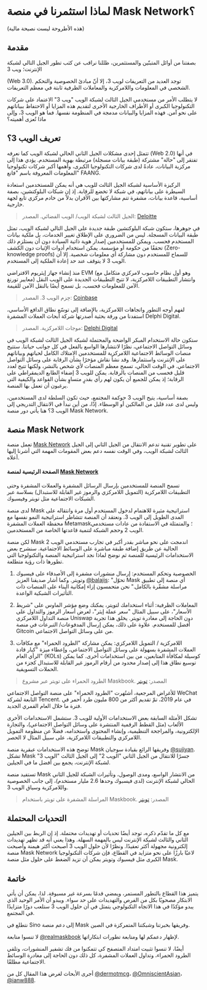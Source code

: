 # لماذا استثمرنا في منصة Mask Network؟

(هذه الأطروحة ليست نصيحة مالية)

## مقدمة

بصفتنا من أوائل المتبنّين والمستثمرين، ظللنا نراقب عن كثب تطور الجيل التالي لشبكة الإنترنت؛ ويب 3

(Web 3.0). توجد العديد من التعريفات لويب 3، إلا أنّ مبادئ الخصوصية والتحكم الشخصي في المعلومات واللامركزية والمعاملات الظرفية ثابتة في معظم التعريفات.

لا يتطلب الأمر من مستخدمي الجيل الثالث لشبكة الويب \"ويب 3\" الاعتماد على شركات التكنولوجيا الكبرى أو الأطراف الخارجية الأخرى لتقديم هذه المزايا أو الاحتفاظ ببياناتهم على نحو آمن. فهذه المزايا والبيانات مدمجة في المنظومة نفسها. فما هو الويب 3، وإلى ماذا تُعزى أهميته؟

## تعريف الويب 3؟

تتمثل إحدى مشكلات الجيل الثاني الحالي لشبكة الويب كما نعرفه (Web 2.0) في أنها تفتقر إلى \"حالة\" مشتركة (طبقة بيانات مسجلة) مرتبطة بهوية المستخدم. يؤدي هذا إلى مركزية البيانات، عادةً لدى شركات التكنولوجيا الكبرى، وأهمها أكبر شركات تكنولوجيا المعلومات المعروفة باسم \"فانع\" FAANG.

الركيزة الأساسية لشبكة الجيل الثالث للويب هي أنه يمكن للمستخدمين استعادة السيطرة على بياناتهم، في شبكة لا تخضع للرقابة. إذ إن شبكات البلوكتشين، بصفة أساسية، قاعدة بيانات، مشفرة تتم مشاركتها بين الأقران بدلاً من خادم مركزي تابع لجهة خارجية.

> الجيل الثالث لشبكة الويب/ الويب الفضائي. المصدر: [Deloitte](https://www2.deloitte.com/us/en/insights/topics/digital-transformation/web-3-0-technologies-in-business.html)

في جوهرها، ستكون شبكة البلوكتشين طبقة جديدة على الجيل التالي لشبكة الويب، تمثل طبقة البيانات المسجلة. ليس من الضروري على الإطلاق تغيير الخدمات، بل ملكية بيانات المستخدم فحسب. ويمكن للمستخدمين إصدار هوية ذاتية السيادة دون أن يستلزم ذلك تحققًا من حكومة أو مؤسسة. يمكن استخدام أدوات الإثبات دون الكشف (Zero-knowledge proofs) للسماح للمستخدم دون مشاركة أي معلومات شخصية. إلا أن الويب 3 لا يتوقف عند حد إعادة الملكية إلى المستخدم.

منذ إنشاء جهاز إيثريوم الافتراضي EVM (وهو أول نظام حاسوب لامركزي متكامل مع معايير تورنغ) وانتشار التطبيقات اللامركزية، لا تتيح التطبيقات الجديدة على الويب النقل الآمن للمعلومات فحسب، بل تسمح أيضًا بالنقل الآمن للقيمة.

> حِزم الويب 3. المصدر: [Coinbase](https://blog.coinbase.com/understanding-web-3-a-user-controlled-internet-a39c21cf83f3)

لفهم أوجه التطور واتجاهات اللامركزية، بالإضافة إلى توسّع نطاق الدافع الأساسي، استفدنا من ورقة بحثية أصدرتها شركة أبحاث العملات المشفرة Delphi Digital.

> موجات اللامركزية. المصدر: [Delphi Digital](https://www.delphidigital.io/reports/web3-0-the-decentralized-internet/)

ستكون حالة الاستخدام المبكر الواضحة والمحتملة لشبكة الجيل الثالث لشبكة الويب في وسائل التواصل الاجتماعي، نظرًا لانتشارها الواسع بالفعل في كل جوانب حياتنا. ستتيح منصات الوسائط الاجتماعية اللامركزية للمستخدمين الامتلاك الكامل لحياتهم وبياناتهم على الإنترنت واستثمارها. وقد نشأ نقاش مؤخرًا بشأن الرقابة على وسائل التواصل الاجتماعي. في الوقت الحالي، تسمح معظم المنصات لأي شخص بالنشر، ولكنها تتيح لعدد قليل فحسب من المنصات بالرقابة. يمكن للويب 3 إضفاء الطابع الديمقراطي على الرقابة؛ إذ يمكن للجميع أن يكون لهم رأي بقدرٍ متساوٍ بشأن القواعد والكيفية التي يرغبون أن تعمل بها المنصة.

بصفة أساسية، يتيح الويب 3 حوكمة المجتمع، حيث تكون السلطة لدى المستخدمين، وليس لدى عدد قليل من المالكين أو الوسطاء. إذًا، من أين نبدأ في الانتقال التدريجي إلى الويب 3؟ هنا يأتي دور منصة Mask Network.

## منصة Mask Network

تعمل منصة [Mask Network](https://mask.io/) على تطوير تقنية تدعم الانتقال من الجيل الثاني إلى الجيل الثالث لشبكة الويب، وفي الوقت نفسه دعم بعض المقومات المهمة التي أشرنا إليها أعلاه.

#### الصفحة الرئيسية لمنصة [Mask Network](https://mask.io/)

تسمح المنصة للمستخدمين بإرسال الرسائل المشفرة والعملات المشفرة وحتى التطبيقات اللامركزية (التمويل اللامركزي والرموز غير القابلة للاستبدال) بسلاسة عبر الشبكات الاجتماعية مثل تويتر وفيسبوك.

لدى منصة Mask استراتيجية مثيرة للاهتمام لدخول المستخدم أول مرة وانتقاله على المدى الطويل إلى الويب 3. ونعتقد أن المنصة تتشاطر استراتيجية النمو نفسها مع محفظة العملات المشفرة Metamask؛ والمتمثلة في الاستفادة من عادات مستخدمي الويب 2 وحجم الشبكة لتنمية قاعدتها الخاصة من المستخدمين.

لكن منصة Mask اندمجت على نحو مباشر بقدر أكبر في تجارب مستخدمي الويب 2 الحالية عن طريق إضافة طبقة مباشرة على الوسائط الاجتماعية. سنشرح بعض الاستخدامات الرئيسية للمنصة ثم نوضح لماذا نجد استراتيجية المنصة والتكنولوجيا التي تطورها ذات رؤية متطلعة.

1. الخصوصية وتحكم المستخدم: إرسال منشورات مشفرة إلى الأصدقاء على فيسبوك
وتويتر. وكما أشار صديقنا العزيز [@balajis](https://twitter.com/balajis): \"تحوّل Mask أي منصة إلى تطبيق مراسلة مشفّرة بالكامل.\" نحن متحمسون إزاء إمكانية البناء على المنصات ذات التأثيرات الشبكية الواعدة.

2. المعاملات الظرفية: أثناء استخدامك لتويتر، يمكنك وضع مؤشر الماوس على \"شريط الأسعار\"، على سبيل المثال \"سعر عملة إيثر\"، لعرض أسعار الرموز والتداول على منصة التداول اللامركزي Uniswap دون الحاجة إلى مغادرة تويتر. يخلق هذا تجربة أفضل للمستخدم. علاوة على ذلك، يمكن إرسال المدفوعات/ التبرعات في منصة Gitcoin من على وسائل التواصل الاجتماعي.

3. اللامركزية / التمويل اللامركزي: يمكن مشاركة \"الطرود الحمراء\" مع مكافآت العملات المشفرة بسهولة على وسائل التواصل الاجتماعي، وإعطاء ميزة \"كبار قادة الرأي العام\" (KOLs) كوسيلة لمكافأة المتابعين، من بين استخدامات أخرى. كما يمكن توسيع نطاق هذا إلى إصدار محدود من أرقام الرموز غير القابلة للاستبدال كجزء من الحملات التسويقية.

> الطرود الحمراء على تويتر عبر مشروع Maskbook. المصدر: [تويتر](https://twitter.com/realmaskbook/status/1311710481149689862)

للأغراض المرجعية، أشتُهرت \"الطرود الحمراء\" على منصة التواصل الاجتماعي WeChat التابعة لشركة Tencent. في عام 2019، تمّ تقديم أكثر من 800 مليون طرد أحمر في فترة ما خلال العام القمري الجديد.

تشكل الأمثلة السابقة بعض الاستخدامات الأولية للويب 3. ستشمل الاستخدامات الأخرى الألعاب (مثل القطط الرقمية المنتشرة على وسائل التواصل الاجتماعي)، والتجارة الإلكترونية، والمراجحة التنظيمية، وإنشاء المحتوى واستخدامه، فضلاً عن منظومة التمويل اللامركزي والتطبيقات اللامركزية، على سبيل المثال لا الحصر.

توضح هذه الاستخدامات عبقرية منصة Mask وفريقها الرائع بقيادة سوجيان [@sujiyan](https://twitter.com/sujiyan). تشكل Mask جسرًا للانتقال من الجيل الثاني \"الويب 2\" إلى الجيل الثالث \"الويب 3\" لشبكة الإنترنت، يجمع بين أفضل ما في الجيلين.

تستفيد منصة Mask من الانتشار الواسع، ومدى الوصول، وتأثيرات الشبكة للجيل الثاني الحالي لشبكة الإنترنت (لدى فيسبوك وحدها 2.6 مليار مستخدم)، إلى جانب الخصوصية واللامركزية وسياق الويب 3.

> المراسلة المشفرة على تويتر باستخدام Maskbook. المصدر: [تويتر](https://twitter.com/suji_yan/status/1310138686671994886)

## التحديات المحتملة

مع كل ما تقدّم ذكره، توجد أيضًا تحديات أو تهديدات محتملة. إذ إن الربط بين الجيلين الثاني والثالث لشبكة الإنترنت ليس بالمهمة السهلة. وهذا يعني أنه قد تظهر تهديدات إلكترونية مجهولة أكثر تعقيدًا. ونظرًا لأن حلول الويب 3 أصبحت أكثر هيمنة وأصبحت منصة Mask Network لاعبًا بارزًا على نحو متزايد في القطاع، فإن شركات التكنولوجيا الكبرى مثل فيسبوك وتويتر يمكن أن تزيد الضغط على حلول مثل منصة Mask.

## خاتمة

يتميز هذا القطاع بالتطور المستمر، ويمضي قدمًا بسرعة غير مسبوقة. لذا، يمكن أن يأتي الابتكار مصحوبًا بكل من الفرص والتهديدات على حد سواء. ويبدو أن الأمر الوحيد الذي يبدو مؤكدًا في هذا الاتجاه التكنولوجي يتمثل في أن حلول الويب 3 ستلعب دورًا متزايدًا في المجتمع.

نتطلع في Sino إلى دعم منصة Mask وفريقها بخبرتنا وشبكتنا المتمركزة في الصين.

لا تنسوا متابعة [@realmaskbook](https://twitter.com/realmaskbook) لإظهار دعمكم لها ومتابعة تطورات ابتكاراتها.

أيضًا، لا تنسوا تثبيت امتداد المتصفح كي تتمكنوا من فك تشفير المنشورات، وتلقي الطرود الحمراء، وتداول العملات المشفرة، كل ذلك دون الحاجة إلى مغادرة الوسائط الاجتماعية مطلقًا.

أجرى الأبحاث لغرض هذا المقال كل من [@dermotmcg](https://twitter.com/dermotmcg)، [@OmniscientAsian](https://twitter.com/OmniscientAsian)، [@ianw888](https://twitter.com/ianw888).
